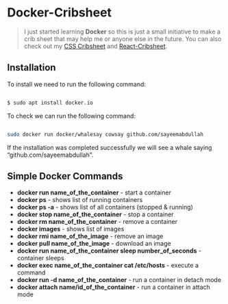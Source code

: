 # Docker-Cribsheet

> I just started learning **Docker** so this is just a small initiative to make a crib sheet that may help me or anyone else in the future. You can also check out my [CSS Cribsheet](https://github.com/sayeemabdullah/CSS-Cribsheet) and [React-Cribsheet](https://github.com/sayeemabdullah/React-Cribsheet).


## Installation

To install we need to run the following command:

``` bash

$ sudo apt install docker.io

```

To check we can run the following command:

``` bash

sudo docker run docker/whalesay cowsay github.com/sayeemabdullah

```

If the installation was completed successfully we will see a whale saying “github.com/sayeemabdullah”.

## Simple Docker Commands

* **docker run name_of_the_container** - start a container
* **docker ps** - shows list of running containers
* **docker ps -a** - shows list of all containers (stopped & running)
* **docker stop name_of_the_container** - stop a container
* **docker rm name_of_the_container** - remove a container
* **docker images** - shows list of images
* **docker rmi name_of_the_image** - remove an image
* **docker pull name_of_the_image** - download an image
* **docker run name_of_the_container sleep number_of_seconds** - container sleeps
* **docker exec name_of_the_container cat /etc/hosts** - execute a command
* **docker run -d name_of_the_container** - run a container in detach mode
* **docker attach name/id_of_the_container** - run a container in attach mode


